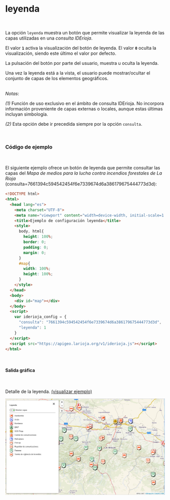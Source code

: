 # leyenda
<br />

La opción `leyenda` muestra un botón que permite visualizar la leyenda de las capas utilizadas en una *consulta IDErioja*.

El valor **`1`** activa la visualización del botón de leyenda. El valor **`0`** oculta la visualización, siendo este último el valor por defecto.

La pulsación del botón por parte del usuario, muestra u oculta la leyenda.

Una vez la leyenda está a la vista, el usuario puede mostrar/ocultar el conjunto de capas de los elementos geográficos.

<br />*Notas*:

*(1)* Función de uso exclusivo en el ámbito de consulta IDErioja. No incorpora información proveniente de capas externas o locales, aunque estas últimas incluyan simbología.

*(2)* Esta opción debe ir precedida siempre por la opción `consulta`.

<br />

### Código de ejemplo
<br />

El siguiente ejemplo ofrece un botón de leyenda que permite consultar las capas del *Mapa de medios para la lucha contra incendios forestales de La Rioja* (consulta=7661394c594542454f6e7339674d6a386179675444773d3d):

```html
<!DOCTYPE html>
<html>
  <head lang="es">
    <meta charset="UTF-8">
    <meta name="viewport" content="width=device-width, initial-scale=1.0, maximum-scale=1.0, user-scalable=no" />
    <title>Ejemplo de configuración leyenda</title>
    <style>
      body, html{
        height: 100%;
        border: 0;
        padding: 0;
        margin: 0;
      }
      #map{
        width: 100%;
        height: 100%;
      }
    </style>
  </head>
  <body>
    <div id="map"></div>
  </body>
  <script>
    var iderioja_config = {
      "consulta": "7661394c594542454f6e7339674d6a386179675444773d3d",
      "leyenda": 1
    }
  </script>
  <script src="https://apigeo.larioja.org/v1/iderioja.js"></script>
</html>
```

<br />

#### Salida gráfica
<br />

Detalle de la leyenda. [(visualizar ejemplo)](https://iderioja.github.io/doc_api_iderioja/ejemplo_opcion_leyenda)

![Ejemplo opción leyenda](/img/opciones_leyenda_salida_grafica.jpg "Ejemplo opción leyenda")
